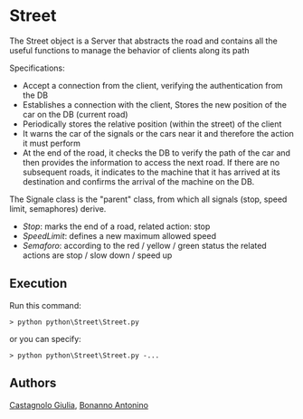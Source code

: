 # Street

The Street object is a Server that abstracts the road and contains all the useful functions to manage the behavior of clients along its path

Specifications:
- Accept a connection from the client, verifying the authentication from the DB
- Establishes a connection with the client, Stores the new position of the car on the DB (current road)
- Periodically stores the relative position (within the street) of the client
- It warns the car of the signals or the cars near it and therefore the action it must perform
- At the end of the road, it checks the DB to verify the path of the car and then provides the information to access the next road. If there are no subsequent roads, it indicates to the machine that it has arrived at its destination and confirms the arrival of the machine on the DB.


The Signale class is the "parent" class, from which all signals (stop, speed limit, semaphores) derive.

- *Stop*: marks the end of a road, related action: stop
- *SpeedLimit*: defines a new maximum allowed speed
- *Semaforo*: according to the red / yellow / green status the related actions are stop / slow down / speed up


## Execution

Run this command:

`> python python\Street\Street.py`

or you can specify:

`> python python\Street\Street.py -...`


## Authors

[Castagnolo Giulia](https://github.com/yuko95), [Bonanno Antonino](https://github.com/AntoninoBonanno)


